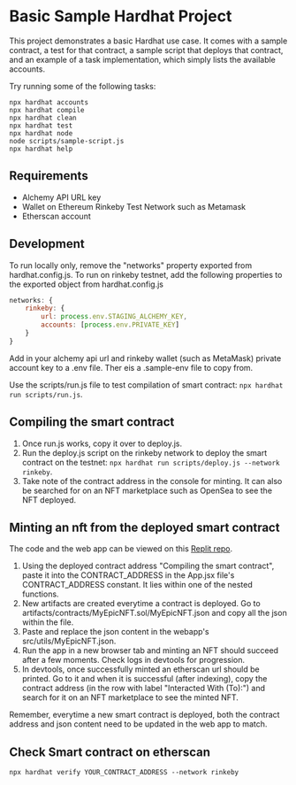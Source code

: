 # Basic Sample Hardhat Project

This project demonstrates a basic Hardhat use case. It comes with a sample contract, a test for that contract, a sample script that deploys that contract, and an example of a task implementation, which simply lists the available accounts.

Try running some of the following tasks:

```shell
npx hardhat accounts
npx hardhat compile
npx hardhat clean
npx hardhat test
npx hardhat node
node scripts/sample-script.js
npx hardhat help
```

## Requirements

- Alchemy API URL key
- Wallet on Ethereum Rinkeby Test Network such as Metamask
- Etherscan account

## Development

To run locally only, remove the "networks" property exported from hardhat.config.js.
To run on rinkeby testnet, add the following properties to the exported object from hardhat.config.js

```js
networks: {
    rinkeby: {
        url: process.env.STAGING_ALCHEMY_KEY,
        accounts: [process.env.PRIVATE_KEY]
    }
}
```

Add in your alchemy api url and rinkeby wallet (such as MetaMask) private account key to a .env file. Ther eis a .sample-env file to copy from.

Use the scripts/run.js file to test compilation of smart contract: `npx hardhat run scripts/run.js`.

## Compiling the smart contract

1. Once run.js works, copy it over to deploy.js.
2. Run the deploy.js script on the rinkeby network to deploy the smart contract on the testnet: `npx hardhat run scripts/deploy.js --network rinkeby`.
3. Take note of the contract address in the console for minting. It can also be searched for on an NFT marketplace such as OpenSea to see the NFT deployed.

## Minting an nft from the deployed smart contract

The code and the web app can be viewed on this [Replit repo](https://replit.com/@JeffreyHuang2/nft-starter-project#src/App.jsx).

1. Using the deployed contract address "Compiling the smart contract", paste it into the CONTRACT_ADDRESS in the App.jsx file's CONTRACT_ADDRESS constant. It lies within one of the nested functions.
2. New artifacts are created everytime a contract is deployed. Go to artifacts/contracts/MyEpicNFT.sol/MyEpicNFT.json and copy all the json within the file.
3. Paste and replace the json content in the webapp's src/utils/MyEpicNFT.json.
4. Run the app in a new browser tab and minting an NFT should succeed after a few moments. Check logs in devtools for progression.
5. In devtools, once successfully minted an etherscan url should be printed. Go to it and when it is successful (after indexing), copy the contract address (in the row with label "Interacted With (To):") and search for it on an NFT marketplace to see the minted NFT.

Remember, everytime a new smart contract is deployed, both the contract address and json content need to be updated in the web app to match.

## Check Smart contract on etherscan

`npx hardhat verify YOUR_CONTRACT_ADDRESS --network rinkeby`
